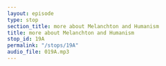 ```yaml
---
layout: episode
type: stop
section_title: more about Melanchton and Humanism
title: more about Melanchton and Humanism
stop_id: 19A
permalink: "/stops/19A"
audio_file: 019A.mp3
---
```



